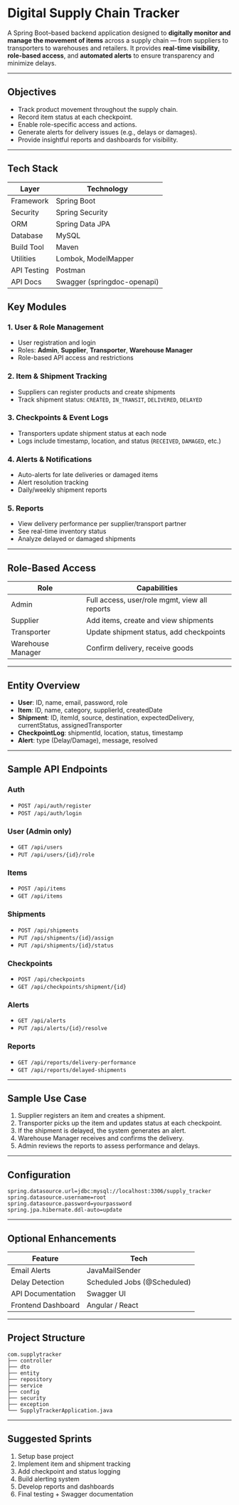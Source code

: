 
#  Digital Supply Chain Tracker

A Spring Boot–based backend application designed to **digitally monitor and manage the movement of items** across a supply chain — from suppliers to transporters to warehouses and retailers. It provides **real-time visibility**, **role-based access**, and **automated alerts** to ensure transparency and minimize delays.

---

##  Objectives

- Track product movement throughout the supply chain.
- Record item status at each checkpoint.
- Enable role-specific access and actions.
- Generate alerts for delivery issues (e.g., delays or damages).
- Provide insightful reports and dashboards for visibility.

---

##  Tech Stack

| Layer         | Technology                       |
|--------------|-----------------------------------|
| Framework    | Spring Boot                       |
| Security     | Spring Security  
| ORM          | Spring Data JPA                   |
| Database     | MySQL                             |
| Build Tool   | Maven                     |
| Utilities    | Lombok, ModelMapper     
| API Testing  | Postman                             |
| API Docs     | Swagger (springdoc-openapi)       |





##  Key Modules

### 1.  User & Role Management
- User registration and login
- Roles: **Admin**, **Supplier**, **Transporter**, **Warehouse Manager**
- Role-based API access and restrictions

### 2.  Item & Shipment Tracking
- Suppliers can register products and create shipments
- Track shipment status: `CREATED`, `IN_TRANSIT`, `DELIVERED`, `DELAYED`

### 3.  Checkpoints & Event Logs
- Transporters update shipment status at each node
- Logs include timestamp, location, and status (`RECEIVED`, `DAMAGED`, etc.)

### 4.  Alerts & Notifications
- Auto-alerts for late deliveries or damaged items
- Alert resolution tracking
- Daily/weekly shipment reports

### 5.  Reports
- View delivery performance per supplier/transport partner
- See real-time inventory status
- Analyze delayed or damaged shipments

---

##  Role-Based Access

| Role            | Capabilities                                         |
|------------------|-----------------------------------------------------|
| Admin            | Full access, user/role mgmt, view all reports       |
| Supplier         | Add items, create and view shipments                |
| Transporter      | Update shipment status, add checkpoints             |
| Warehouse Manager| Confirm delivery, receive goods                     |

---

##  Entity Overview

- **User**: ID, name, email, password, role
- **Item**: ID, name, category, supplierId, createdDate
- **Shipment**: ID, itemId, source, destination, expectedDelivery, currentStatus, assignedTransporter
- **CheckpointLog**: shipmentId, location, status, timestamp
- **Alert**: type (Delay/Damage), message, resolved

---

##  Sample API Endpoints

###  Auth
- `POST /api/auth/register`
- `POST /api/auth/login`

###  User (Admin only)
- `GET /api/users`
- `PUT /api/users/{id}/role`

###  Items
- `POST /api/items`
- `GET /api/items`

###  Shipments
- `POST /api/shipments`
- `PUT /api/shipments/{id}/assign`
- `PUT /api/shipments/{id}/status`

###  Checkpoints
- `POST /api/checkpoints`
- `GET /api/checkpoints/shipment/{id}`

###  Alerts
- `GET /api/alerts`
- `PUT /api/alerts/{id}/resolve`

###  Reports
- `GET /api/reports/delivery-performance`
- `GET /api/reports/delayed-shipments`

---

##  Sample Use Case

1. Supplier registers an item and creates a shipment.
2. Transporter picks up the item and updates status at each checkpoint.
3. If the shipment is delayed, the system generates an alert.
4. Warehouse Manager receives and confirms the delivery.
5. Admin reviews the reports to assess performance and delays.

---

##  Configuration

```properties
spring.datasource.url=jdbc:mysql://localhost:3306/supply_tracker
spring.datasource.username=root
spring.datasource.password=yourpassword
spring.jpa.hibernate.ddl-auto=update

```

---

##  Optional Enhancements

| Feature            | Tech                    |
|--------------------|--------------------------|
| Email Alerts       | JavaMailSender           |
| Delay Detection    | Scheduled Jobs (@Scheduled)|
| API Documentation  | Swagger UI               |
| Frontend Dashboard | Angular / React          |

---

##  Project Structure

```
com.supplytracker
├── controller
├── dto
├── entity
├── repository
├── service
├── config
├── security
├── exception
└── SupplyTrackerApplication.java
```

---

##  Suggested Sprints

1. Setup base project
2. Implement item and shipment tracking
3. Add checkpoint and status logging
4. Build alerting system
5. Develop reports and dashboards
6. Final testing + Swagger documentation

